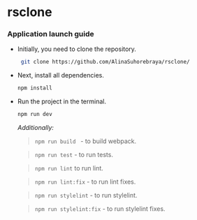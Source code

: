 # rsclone

### Application launch guide

* Initially, you need to clone the repository.
   ```sh
    git clone https://github.com/AlinaSuhorebraya/rsclone/
   ```

* Next, install all dependencies.
    ```sh
   npm install
    ```

* Run the project in the terminal.
    ```sh
    npm run dev
    ```
    _Additionally:_
    > `npm run build ` - to build webpack.
    
    > `npm run test` - to run tests. 
    
    > `npm run lint`  to run lint. 
    
    > `npm run lint:fix` - to run lint fixes.
    
    > `npm run stylelint` - to run stylelint.  
    
    > `npm run stylelint:fix` - to run stylelint fixes. 
